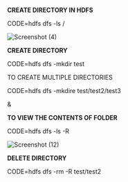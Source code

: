 **CREATE DIRECTORY IN HDFS**


CODE=hdfs dfs -ls /

![Screenshot (4)](https://user-images.githubusercontent.com/64422457/85548848-fbfa4f80-b63c-11ea-905d-94a24aadad52.png)


**CREATE DIRECTORY**

CODE=hdfs dfs -mkdir test

TO CREATE MULTIPLE DIRECTORIES

CODE=hdfs dfs -mkdire test/test2/test3

&

**TO VIEW THE CONTENTS OF FOLDER**

CODE=hdfs dfs -ls -R

![Screenshot (12)](https://user-images.githubusercontent.com/64422457/85549622-cc981280-b63d-11ea-8081-84145c2a5f06.png)

**DELETE DIRECTORY**

CODE=hdfs dfs -rm -R test/test2




